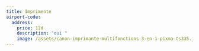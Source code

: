 ```yaml
---
title: Imprimente
airport-code:
  address:
    price: 12d
    description: "oui "
    image: /assets/canon-imprimante-multifonctions-3-en-1-pixma-ts335.jpg
---
```

